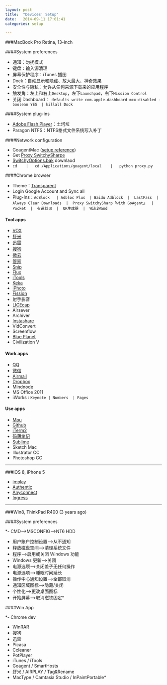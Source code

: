 ```yaml
---
layout: post
title:  "Devices' Setup"
date:   2014-09-11 17:01:41
categories: setup

---
```

###MacBook Pro Retina, 13-inch

####System preferences
  
   - 通知：勿扰模式
   - 键盘：输入源清理
   - 屏幕保护程序：iTunes 插图
   - Dock：自动显示和隐藏、放大最大、神奇效果
   - 安全性与隐私：允许从任何来源下载来的应用程序
   - 触发角：左上和右上`Desktop`，左下`Launchpad`，右下`Mission Control`
   - 关闭 Dashboard：` defaults write com.apple.dashboard mcx-disabled -boolean YES  | killall Dock`
      
####System plug-ins
  
  - [Adobe Flash Player](http://get.adobe.com/cn/flashplayer/)：土坷垃
   - Paragon NTFS：NTFS格式文件系统写入补丁
   
####Network configuration

  -  GoagentMac ([setup reference](http://www.guokr.com/blog/436937/)) 
  -  Get [Proxy SwitchySharpe](http://pan.baidu.com/s/1dDxkYcx) 
  - [SwitchyOptions.bak](http://pan.baidu.com/s/1gdkVEKj) downlaod
  - `cd    |   cd /Applications/goagent/local    |   python proxy.py `

####Chrome browser 

  - Theme：[Transparent](https://chrome.google.com/webstore/detail/transparent/oegogboflfgdoajlmhilbamjblflfibj?hl=zh-CN)
   - Login Google Account and Sync all
   - Plug-Ins：`AdBlock   | Adbloc Plus  | Baidu Adblock  |  LastPass  |  Always Clear Downloads  |  Proxy SwitchySharp「with GoAgent」  |  Pocket  |  有道划词  |  QR生成器  |  WikiWand`
    
#### Tool apps  
    
- [VOX](http://coppertino.com/)
- [虾米](http://www.xiami.com/apps/mac)
- [迅雷](http://mac.xunlei.com/)
- [搜狗](http://pinyin.sogou.com/mac/)
- [微云](http://www.weiyun.com/download.html)
- [管家](http://mac.guanjia.qq.com/)
- [Snip](http://snip.qq.com/)
- [Flux](https://justgetflux.com/)
- [iTools](http://www.itools.cn/itoolsmacjiantibanxiazai)
- [Keka](http://www.kekaosx.com/zh-cn/)
- [iPhoto](https://www.apple.com/cn/mac/iphoto/)
- [Fission](http://rogueamoeba.com/fission/)
- 射手影音
- [LICEcap](http://www.cockos.com/licecap/)
- Airsever
- Archiver
- [Instashare](http://instashareapp.com/)
- VidConvert
- Screenflow
- [Blue Planet](http://blueplanetapp.com/)
- Civilization V

#### Work apps

- [QQ](http://im.qq.com/macqq/)
- [微信](http://weixin.qq.com/cgi-bin/readtemplate?t=mac)
- [Airmail](https://rink.hockeyapp.net/apps/84be85c3331ee1d222fd7f0b59e41b04)
- [Dropbox](https://www.dropbox.com/zh_CN/downloading?os=mac)
- Mindnode 
- MS Office 2011
- iWorks :  `Keynote | Numbers  | Pages`

#### Use apps

- [Mou](http://25.io/mou/)
- [Github](https://mac.github.com/)
- [iTerm2](http://imwuyu.me/talk-about/cool-iterm2.html/)
- [码薄笔记](http://marboo.biz/zh_CN/)
- [Sublime](http://www.sublimetext.com/3)
- Sketch Mac
- Illustrator CC
- Photoshop CC


----

###iOS 8, iPhone 5

- [in:play](https://itunes.apple.com/cn/app/in-play/id564522300?mt=8)
- [Authentic](https://itunes.apple.com/cn/app/authentic-weather/id649202100?mt=8)
- [Anyconnect](https://itunes.apple.com/cn/app/cisco-anyconnect/id392790924?mt=8)
- [Ingress](https://itunes.apple.com/cn/app/ingress/id576505181?mt=8)

----

###Win8, ThinkPad R400 (3 years ago)


####System preferences

*- CMD-->MSCONFIG-->NT6 HDD
- 用户账户控制设置-->从不通知
- 释放磁盘空间-->清理系统文件
- 程序-->启用或关闭 Windows 功能
- Windows 更新-->关闭
- 电源选项-->关闭盖子无任何操作
- 电源选项-->睡眠时间延长
- 操作中心通知设置-->全部取消
- 通知区域图标-->隐藏/关闭
- 个性化-->更改桌面图标
- 开始屏幕-->取消磁铁固定*

####Win App

*- Chrome dev
- WinRAR
- 搜狗
- 迅雷
- Picasa
- Ccleaner
- PotPlayer
- iTunes  /  iTools
- Goagent  /  SmartHosts
- 虾米  / AIRPLAY  / Tag&Rename
- MacType   /  Camtasia Studio  /  InPaintPortable*






